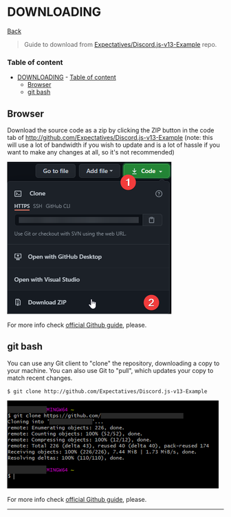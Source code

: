 
# DOWNLOADING

[Back]

> Guide to download from [Expectatives/Discord.js-v13-Example] repo.

### Table of content
- [DOWNLOADING](#downloading)
		- [Table of content](#table-of-content)
	- [Browser](#browser)
	- [git bash](#git-bash)

## Browser

Download the source code as a zip by clicking the ZIP button in the code tab of http://github.com/Expectatives/Discord.js-v13-Example (note: this will use a lot of bandwidth if you wish to update and is a lot of hassle if you want to make any changes at all, so it's not recommended)

![Browser download]

For more info check [official Github guide], please.

## git bash

You can use any Git client to "clone" the repository, downloading a copy to your machine. You can also use Git to "pull", which updates your copy to match recent changes.

```shell
$ git clone http://github.com/Expectatives/Discord.js-v13-Example
```

![Mintty download]

For more info check [official Github guide], please.

---

[Back]: ../README.md
[Expectatives/Discord.js-v13-Example]: http://github.com/Expectatives/Discord.js-v13-Example
[Browser download]: /.github/static/browser_download.png
[official Github guide]: http://docs.github.com/en/github/creating-cloning-and-archiving-repositories
[Mintty download]: /.github/static/mintty_download.png
[official Github guide]: http://docs.github.com/en/github/creating-cloning-and-archiving-repositories
